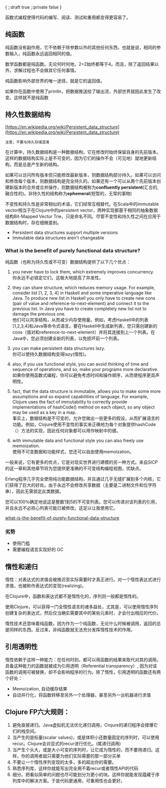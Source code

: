 {
    ;:draft true
    ;:private false
}

函数式编程使得代码的编写、阅读、测试和重用都变得更容易了。

## 纯函数

纯函数没有副作用，它不依赖于除参数以外的其他任何东西，也就是说，相同的参数输入，纯函数永远返回相同的值。

数学函数都是纯函数。无论何时何地，2+2始终都等于4。而且，除了返回结果以外，求解过程也不会做其它任何事情。

纯函数影响外部世界的唯一途径，就是它的返回值。

如果你在函数中使用了println，把数据推送给了输出流，外部世界就因此发生了改变。这样就不是纯函数

## 持久性数据结构

[https://en.wikipedia.org/wiki/Persistent_data_structure](https://en.wikipedia.org/wiki/Persistent_data_structure)

<code>注意，不要与持久存储混淆</code>

在计算中，持久数据结构是一种数据结构，它在修改时始终保留自身的先前版本。这样的数据结构实际上是不可变的，因为它们的操作不会（可见地）就地更新结构，而是总是产生新的结构。

如果可以访问所有版本但只能修改最新版本，则数据结构部分持久。如果可以访问和修改每个版本，则数据结构是完全持久的。如果还有一个可以从两个先前版本创建新版本的合并或合并操作，则数据结构被称为**confluently persistent**(汇合的,融合性的)。非持久性的结构称为**ephemeral**(短暂的，无常的事物)


不变性和持久性是非常相似的术语，它们经常互相替代。在Scala中的immutable vector相当于在Clojure中的persistent vector，两种实现都基于相同的抽象数据结构Bit-Mapped Vector Trie，只是命名不同。尽管不变性和持久性之间在应用于数据结构时，存在细微差别。

* Persistent data structures support multiple versions
* Immutable data structures aren't changeable

### What is the benefit of purely functional data structure?

纯函数（也称为持久性或不可变）数据结构提供了以下几个优点：

1. you never have to lock them, which extremely improves concurrency. <br>
你永远不必锁定它们，这极大地提高了并发性。

2. they can share structure, which reduces memory usage. For example, consider list [1, 2, 3, 4] in Haskell and some imperative language like Java. To produce new list in Haskell you only have to create new cons (pair of value and reference-to-next-element) and connect it to the previous list. In Java you have to create completely new list not to damage the previous one.<br>
他们可以共享结构，从而减少内存使用量。例如，考虑Haskell中的列表[1,2,3,4]和Java等命令式语言。要在Haskell中生成新列表，您只需创建新的cons（值对和reference-to-next-element）并将其连接到上一个列表。在Java中，您必须创建全新的列表，以免损坏前一个列表。

3. you can make persistent data structures lazy.<br>
你可以使持久数据结构变得lazy(惰性)。

4. also, if you use functional style, you can avoid thinking of time and sequence of operations, and so, make your programs more declarative.<br>
如果你使用函数式编程，你可以避免考虑时间和操作顺序，从而使程序更具声明性。

5. fact, that the data structure is immutable, allows you to make some more assumptions and so expand capabilities of language. For example, Clojure uses the fact of immutability to correctly provide implementations of hashCode() method on each object, so any object may be used as a key in a map.<br>
事实上，数据结构是不可变的，允许您做出一些更多的假设，从而扩展语言的功能。例如，Clojure使用不变性的事实来正确地为每个对象提供hashCode（）方法的实现，因此任何对象都可以用作映射中的键。

6. with immutable data and functional style you can also freely use memoization.<br>
使用不可变数据和功能样式，您还可以自由使用memoization。

一般来说，它有更多的优点，它是对现实世界进行建模的另一种方式。来自SICP的这一章和其他章节将为您提供更准确的不可变结构编程视图，优缺点。

Erlang程序几乎完全使用纯功能数据结构，并且通过几乎无缝扩展到多个内核，它们获得了巨大的好处。由于永远不会修改共享数据（主要是二进制文件和位字符串），因此无需锁定此类数据。

您可以100％确定地说这是整数1到5的不可变列表。您可以传递对该列表的引用，并且永远不必担心列表可能已被修改。这足以让我使用它。

[what-is-the-benefit-of-purely-functional-data-structure](https://stackoverflow.com/questions/4399837/what-is-the-benefit-of-purely-functional-data-structure/4400389#4400389)

### 劣势
* 使用门槛
* 需要编程语言实现好的 GC


## 惰性和递归

惰性：对表达式的求值会被推迟至实际需要时才真正进行。对一个惰性表达式进行求值，也被称作表达式的变现(realizing)。

在Clojure中，函数和表达式都不是惰性化的，序列则一般都是惰性的。

使用Clojure，可以获得一门全惰性语言的诸多益处，尤其是，可以使用惰性序列创建复杂的表达式，然后仅当确实需要其中的某些元素时，才会付出相应的代价。

惰性技术还意味着纯函数。因为作为一个纯函数，无论什么时候被调用，返回的总是同样的东西。反过来，非纯函数就无法充分发挥惰性技术的作用。

## 引用透明性

惰性依赖于这样一种能力：在任何时刻，都可以用函数的结果来取代对其的调用。具备这种能力的函数就被成为引用透明（Referential transparency）, 因为对该函数的调用可被替换，却不会影响程序的行为。除了惰性，引用透明的函数还有两个好处：  
* Memoization, 自动缓存结果
* 自动并行化，将函数转移至另外一个处理器，甚至另外一台机器进行求值


## Clojure FP六大规则：

1. 避免直接递归。Java虚拟机无法优化递归调用，Clojure的递归程序会撑爆它们的栈空间。
2. 当产生的是标量(scalar values)，或是体积小还数量固定的序列时，可以使用recur。Clojure会对显式的recur进行优化。(尾递归调用)
3. 当产生个头大，或是大小可变的序列时，让它成为惰性的，而不要用递归。这样，你的调用者就只需要为他们实际需要的那一部分买单
4. 不要让一个惰性序列变现的太多，多的超出你的需要。
5. 熟悉序列库，这样你就能写出完全用不着recur或者惰性API的代码
6. 细分。把看似简单的问题也尽可能划分为更小的块。这样你就能发现蕴藏于序列库中的解决方案。于是代码更通用，可重用性也会更好。

